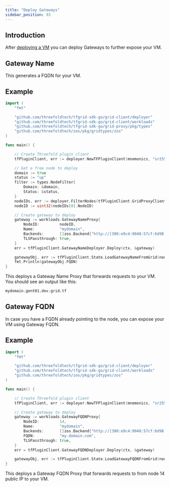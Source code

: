 ```yaml
---
title: "Deploy Gateways"
sidebar_position: 93
---
```




## Introduction

After [deploying a VM](./grid3_go_vm.md) you can deploy Gateways to further expose your VM.

## Gateway Name

This generates a FQDN for your VM.

## Example

```go
import (
    "fmt"

    "github.com/threefoldtech/tfgrid-sdk-go/grid-client/deployer"
    "github.com/threefoldtech/tfgrid-sdk-go/grid-client/workloads"
    "github.com/threefoldtech/tfgrid-sdk-go/grid-proxy/pkg/types"
    "github.com/threefoldtech/zos/pkg/gridtypes/zos"
)

func main() {

    // Create Threefold plugin client
    tfPluginClient, err := deployer.NewTFPluginClient(mnemonics, "sr25519", network, "", "", true, false)

    // Get a free node to deploy
    domain := true
    status := "up"
    filter := types.NodeFilter{
        Domain: &domain,
        Status: &status,
    }
    nodeIDs, err := deployer.FilterNodes(tfPluginClient.GridProxyClient, filter)
    nodeID := uint32(nodeIDs[0].NodeID)

    // Create gateway to deploy
    gateway := workloads.GatewayNameProxy{
        NodeID:         nodeID,
        Name:           "mydomain",
        Backends:       []zos.Backend{"http://[300:e9c4:9048:57cf:6d98:42c6:a7bf:2e3f]:8080"},
        TLSPassthrough: true,
    }
    err = tfPluginClient.GatewayNameDeployer.Deploy(ctx, &gateway)

    gatewayObj, err := tfPluginClient.State.LoadGatewayNameFromGrid(nodeID, gateway.Name, gateway.Name)
    fmt.Println(gatewayObj.FQDN)
}

```

This deploys a Gateway Name Proxy that forwards requests to your VM. You should see an output like this:

```bash
mydomain.gent01.dev.grid.tf
```

## Gateway FQDN

In case you have a FQDN already pointing to the node, you can expose your VM using Gateway FQDN.

## Example

```go
import (
    "fmt"

    "github.com/threefoldtech/tfgrid-sdk-go/grid-client/deployer"
    "github.com/threefoldtech/tfgrid-sdk-go/grid-client/workloads"
    "github.com/threefoldtech/zos/pkg/gridtypes/zos"
)

func main() {

    // Create Threefold plugin client
    tfPluginClient, err := deployer.NewTFPluginClient(mnemonics, "sr25519", network, "", "", "", 0, true)

    // Create gateway to deploy
    gateway := workloads.GatewayFQDNProxy{
        NodeID:         14,
        Name:           "mydomain",
        Backends:       []zos.Backend{"http://[300:e9c4:9048:57cf:6d98:42c6:a7bf:2e3f]:8080"},
        FQDN:           "my.domain.com",
        TLSPassthrough: true,
    }
    err = tfPluginClient.GatewayFQDNDeployer.Deploy(ctx, &gateway)

    gatewayObj, err := tfPluginClient.State.LoadGatewayFQDNFromGrid(nodeID, gateway.Name, gateway.Name)
}

```

This deploys a Gateway FQDN Proxy that forwards requests to from node 14 public IP to your VM.
